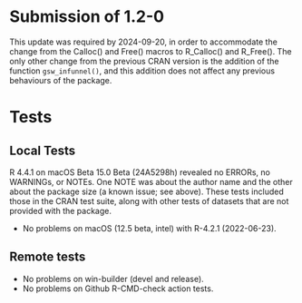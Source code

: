 # Submission of 1.2-0

This update was required by 2024-09-20, in order to accommodate the change from
the Calloc() and Free() macros to R_Calloc() and R_Free(). The only other
change from the previous CRAN version is the addition of the function
`gsw_infunnel()`, and this addition does not affect any previous behaviours of
the package.

# Tests

## Local Tests

R 4.4.1 on macOS Beta 15.0 Beta (24A5298h) revealed no ERRORs, no WARNINGs,
or NOTEs. One NOTE was about the author name and the other about the package
size (a known issue; see above).  These tests included those in the CRAN test
suite, along with other tests of datasets that are not provided with the
package.

* No problems on macOS (12.5 beta, intel) with R-4.2.1 (2022-06-23).

## Remote tests

* No problems on win-builder (devel and release).
* No problems on Github R-CMD-check action tests.
